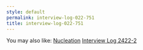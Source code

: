 ```yaml
---
style: default
permalink: interview-log-022-751
title: interview-log-022-751
---
```

You may also like:
[Nucleation](http://scp-wiki.net/cav-002)
[Interview Log 2422-2](http://scp-wiki.net/interview-log-2422-2)